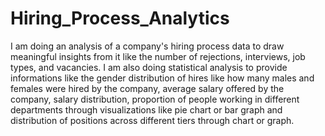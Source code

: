 # Hiring_Process_Analytics
I am doing an analysis of a company's hiring process data to draw meaningful insights from it like the number of rejections, interviews, job types, and vacancies. I am also doing statistical analysis to provide informations like the gender distribution of hires like how many males and females were hired by the company, average salary offered by the company, salary distribution, proportion of people working in different departments through visualizations like pie chart or bar graph and distribution of positions across different tiers through chart or graph.
